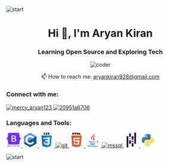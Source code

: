 <img src = "https://user-images.githubusercontent.com/73097560/115834477-dbab4500-a447-11eb-908a-139a6edaec5c.gif" alt = " start" > 
<h1 align="center">Hi 👋, I'm Aryan Kiran </h1>
<h3 align="center">Learning Open Source and Exploring Tech</h3>
<p align="center">
  <img width="400" alt="coder" src="https://media1.giphy.com/media/v1.Y2lkPTc5MGI3NjExNTQ0MzExMmZkY2IwNjIyY2M3MDczNTEwYmRmYTA2NjE0MDVmYzg1YSZjdD1n/qgQUggAC3Pfv687qPC/giphy.gif">
</p>

<p align="center">📫 How to reach me: <a href="mailto:aryankiran928@gmail.com">aryankiran928@gmail.com</a></p>

<h3 align="left">Connect with me:</h3>
<p align="left">
  <a href="https://www.codechef.com/users/mercy_aryan123" target="blank">
    <img src="https://cdn.jsdelivr.net/npm/simple-icons@3.1.0/icons/codechef.svg" alt="mercy_aryan123" height="30" width="40"/>
  </a>
  <a href="https://auth.geeksforgeeks.org/user/20951a6706" target="blank">
    <img src="https://raw.githubusercontent.com/rahuldkjain/github-profile-readme-generator/master/src/images/icons/Social/geeks-for-geeks.svg" alt="20951a6706" height="30" width="40"/>
  </a>
</p>

<h3 align="left">Languages and Tools:</h3>
<p align="left">
  <a href="https://getbootstrap.com" target="_blank" rel="noreferrer">
    <img src="https://raw.githubusercontent.com/devicons/devicon/master/icons/bootstrap/bootstrap-plain-wordmark.svg" alt="bootstrap" width="40" height="40"/>
  </a>
  <a href="https://www.cprogramming.com/" target="_blank" rel="noreferrer">
    <img src="https://raw.githubusercontent.com/devicons/devicon/master/icons/c/c-original.svg" alt="c" width="40" height="40"/>
  </a>
  <a href="https://www.w3schools.com/css/" target="_blank" rel="noreferrer">
    <img src="https://raw.githubusercontent.com/devicons/devicon/master/icons/css3/css3-original-wordmark.svg" alt="css3" width="40" height="40"/>
  </a>
  <a href="https://git-scm.com/" target="_blank" rel="noreferrer">
    <img src="https://www.vectorlogo.zone/logos/git-scm/git-scm-icon.svg" alt="git" width="40" height="40"/>
  </a>
  <a href="https://www.w3.org/html/" target="_blank" rel="noreferrer">
    <img src="https://raw.githubusercontent.com/devicons/devicon/master/icons/html5/html5-original-wordmark.svg" alt="html5" width="40" height="40"/>
  </a>
  <a href="https://www.java.com" target="_blank" rel="noreferrer">
    <img src="https://raw.githubusercontent.com/devicons/devicon/master/icons/java/java-original.svg" alt="java" width="40" height="40"/>
  </a>
  <a href="https://www.microsoft.com/en-us/sql-server" target="_blank" rel="noreferrer">
    <img src="https://www.svgrepo.com/show/303229/microsoft-sql-server-logo.svg" alt="mssql" width="40" height="40"/>
  </a>
  <a href="https://pandas.pydata.org/" target="_blank" rel="noreferrer">
    <img src="https://raw.githubusercontent.com/devicons/devicon/2ae2a900d2f041da66e950e4d48052658d850630/icons/pandas/pandas-original.svg" alt="pandas" width="40" height="40"/>
  </a>
  <a href="https://www.python.org" target="_blank" rel="noreferrer">
    <img src="https://raw.githubusercontent.com/devicons/devicon/master/icons/python/python-original.svg" alt="python" width="40" height="40"/>
  </a>
  <!-- Add more icons here -->
</p>

<img src = "https://user-images.githubusercontent.com/73097560/115834477-dbab4500-a447-11eb-908a-139a6edaec5c.gif" alt = " start" > 

